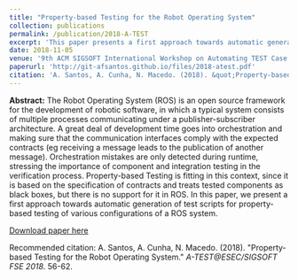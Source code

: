 ```yaml
---
title: "Property-based Testing for the Robot Operating System"
collection: publications
permalink: /publication/2018-A-TEST
excerpt: 'This paper presents a first approach towards automatic generation of test scripts for property-based testing of various configurations of a ROS system.'
date: 2018-11-05
venue: '9th ACM SIGSOFT International Workshop on Automating TEST Case Design, Selection, and Evaluation (A-TEST)'
paperurl: 'http://git-afsantos.github.io/files/2018-atest.pdf'
citation: 'A. Santos, A. Cunha, N. Macedo. (2018). &quot;Property-based Testing for the Robot Operating System.&quot; <i>A-TEST@ESEC/SIGSOFT FSE 2018</i>. 56-62.'
---
```

**Abstract:**
The Robot Operating System (ROS) is an open source framework for the development of robotic software, in which a typical system consists of multiple processes communicating under a publisher-subscriber architecture.
A great deal of development time goes into orchestration and making sure that the communication interfaces comply with the expected contracts (eg receiving a message leads to the publication of another message).
Orchestration mistakes are only detected during runtime, stressing the importance of component and integration testing in the verification process.
Property-based Testing is fitting in this context, since it is based on the specification of contracts and treats tested components as black boxes, but there is no support for it in ROS.
In this paper, we present a first approach towards automatic generation of test scripts for property-based testing of various configurations of a ROS system.

[Download paper here](http://git-afsantos.github.io/files/2018-atest.pdf)

Recommended citation: A. Santos, A. Cunha, N. Macedo. (2018). &quot;Property-based Testing for the Robot Operating System.&quot; <i>A-TEST@ESEC/SIGSOFT FSE 2018</i>. 56-62.